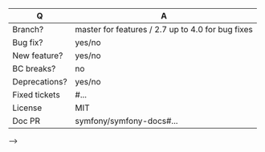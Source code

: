 | Q             | A
| ------------- | ---
| Branch?       | master for features / 2.7 up to 4.0 for bug fixes <!-- see below -->
| Bug fix?      | yes/no
| New feature?  | yes/no <!-- don't forget to update src/**/CHANGELOG.md files -->
| BC breaks?    | no     <!-- see https://symfony.com/bc -->
| Deprecations? | yes/no <!-- don't forget to update UPGRADE-*.md and src/**/CHANGELOG.md files -->
| Fixed tickets | #...   <!-- #-prefixed issue number(s), if any -->
| License       | MIT
| Doc PR        | symfony/symfony-docs#... <!-- required for new features -->

<!--
Write a short README entry for your feature/bugfix here (replace this comment block.)
This will help people understand your PR and can be used as a start of the Doc PR.
Additionally:
 - Bug fixes must be submitted against the lowest branch where they apply
   (lowest branches are regularly merged to upper ones so they get the fixes too).
 - Features and deprecations must be submitted against the master branch.
 - Please add some tests. It'll usually be required by reviewers -->
-->
